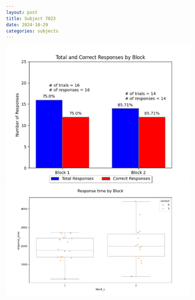 ```yaml
---
layout: post
title: Subject 7023
date: 2024-10-29
categories: subjects
---
```


![](data/7023/run-19/7023_ATS_responses.png)
![](data/7023/run-19/7023_ATS_rt.png)

